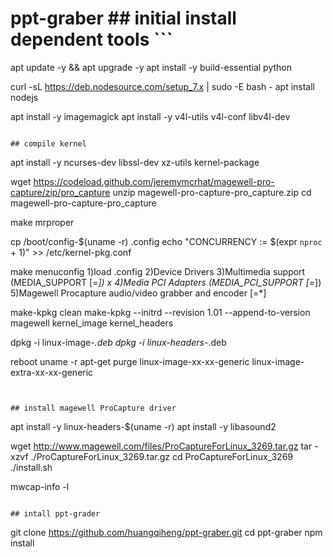# ppt-graber ## initial install dependent tools ```
apt update -y && apt upgrade -y
apt install -y build-essential python

curl -sL https://deb.nodesource.com/setup_7.x | sudo -E bash -
apt install nodejs

apt install -y imagemagick
apt install -y v4l-utils v4l-conf libv4l-dev


```

## compile kernel

```
apt install -y ncurses-dev libssl-dev xz-utils kernel-package

wget https://codeload.github.com/jeremymcrhat/magewell-pro-capture/zip/pro_capture
unzip magewell-pro-capture-pro_capture.zip 
cd magewell-pro-capture-pro_capture

make mrproper

cp /boot/config-$(uname -r) .config
echo "CONCURRENCY := $(expr `nproc` + 1)" >> /etc/kernel-pkg.conf

make menuconfig
	1)load .config
	2)Device Drivers
	3)Multimedia support (MEDIA_SUPPORT [=*])                                                                                           x
	4)Media PCI Adapters (MEDIA_PCI_SUPPORT [=*]) 
	5)Magewell Procapture audio/video grabber and encoder [=*]

make-kpkg clean
make-kpkg --initrd --revision 1.01 --append-to-version magewell kernel_image kernel_headers

dpkg -i linux-image-*.deb
dpkg -i linux-headers-*.deb

reboot
uname -r
apt-get purge linux-image-xx-xx-generic linux-image-extra-xx-xx-generic
```


## install magewell ProCapture driver

```
apt install -y linux-headers-$(uname -r)
apt install -y libasound2

wget http://www.magewell.com/files/ProCaptureForLinux_3269.tar.gz
tar -xzvf ./ProCaptureForLinux_3269.tar.gz
cd ProCaptureForLinux_3269
./install.sh

mwcap-info -l
```

## intall ppt-grader

```
git clone https://github.com/huangqiheng/ppt-graber.git
cd ppt-graber
npm install

```
